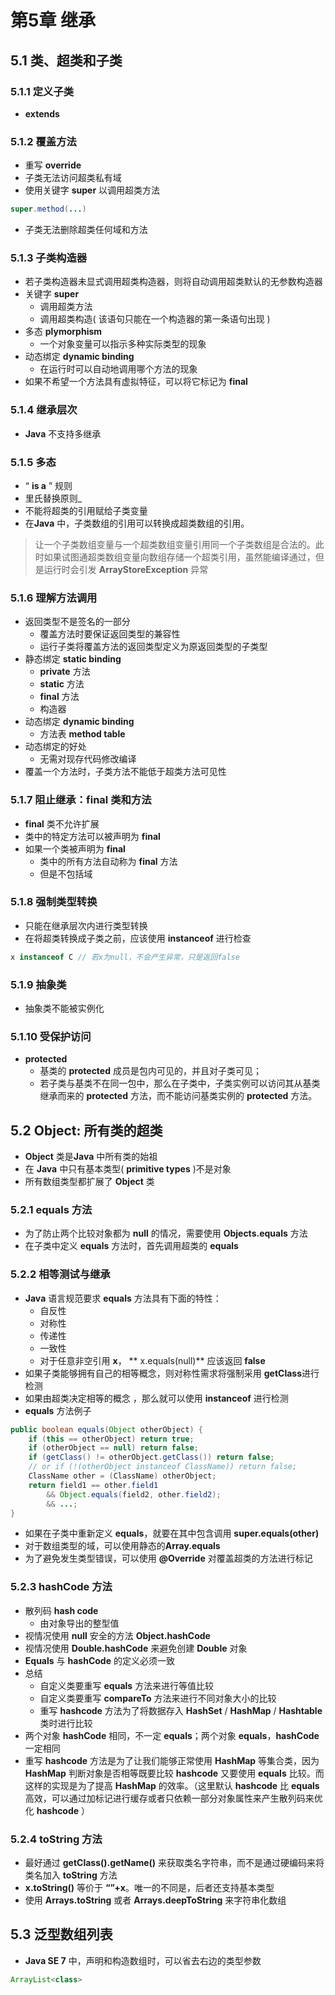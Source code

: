 # 第5章 继承
## 5.1 类、超类和子类
### 5.1.1 定义子类
- **extends**
### 5.1.2 覆盖方法
- 重写 **override**
- 子类无法访问超类私有域
- 使用关键字 **super** 以调用超类方法
``` java
super.method(...)
```
- 子类无法删除超类任何域和方法
### 5.1.3 子类构造器
- 若子类构造器未显式调用超类构造器，则将自动调用超类默认的无参数构造器
- 关键字 **super**
	- 调用超类方法
	- 调用超类构造( 该语句只能在一个构造器的第一条语句出现 )
- 多态 **plymorphism** 
	-	一个对象变量可以指示多种实际类型的现象
- 动态绑定 **dynamic binding**
	- 在运行时可以自动地调用哪个方法的现象
- 如果不希望一个方法具有虚拟特征，可以将它标记为 **final**
### 5.1.4 继承层次
- **Java** 不支持多继承
### 5.1.5 多态
- “ **is a** ” 规则
- 里氏替换原则_
- 不能将超类的引用赋给子类变量
- 在**Java** 中，子类数组的引用可以转换成超类数组的引用。
> 让一个子类数组变量与一个超类数组变量引用同一个子类数组是合法的。此时如果试图通超类数组变量向数组存储一个超类引用，虽然能编译通过，但是运行时会引发 **ArrayStoreException** 异常
### 5.1.6 理解方法调用
- 返回类型不是签名的一部分
	- 覆盖方法时要保证返回类型的兼容性
	- 运行子类将覆盖方法的返回类型定义为原返回类型的子类型
- 静态绑定 **static binding**
	- **private** 方法
	- **static** 方法
	- **final** 方法
	- 构造器
- 动态绑定 **dynamic binding**
	- 方法表 **method table**
- 动态绑定的好处
	- 无需对现存代码修改编译
- 覆盖一个方法时，子类方法不能低于超类方法可见性
### 5.1.7 阻止继承：**final** 类和方法
- **final** 类不允许扩展
- 类中的特定方法可以被声明为 **final**
-  如果一个类被声明为 **final**
	- 类中的所有方法自动称为 **final** 方法
	- 但是不包括域
### 5.1.8 强制类型转换
- 只能在继承层次内进行类型转换
- 在将超类转换成子类之前，应该使用 **instanceof** 进行检查
``` java
x instanceof C // 若x为null，不会产生异常，只是返回false
```
### 5.1.9 抽象类
- 抽象类不能被实例化
### 5.1.10 受保护访问
- **protected**
	- 基类的 **protected** 成员是包内可见的，并且对子类可见；
	- 若子类与基类不在同一包中，那么在子类中，子类实例可以访问其从基类继承而来的 **protected** 方法，而不能访问基类实例的 **protected** 方法。
## 5.2 **Object**: 所有类的超类
- **Object** 类是**Java** 中所有类的始祖
- 在 **Java** 中只有基本类型( **primitive types** )不是对象
- 所有数组类型都扩展了 **Object** 类
### 5.2.1 **equals** 方法
- 为了防止两个比较对象都为 **null** 的情况，需要使用 **Objects.equals** 方法
- 在子类中定义 **equals** 方法时，首先调用超类的 **equals**
### 5.2.2 相等测试与继承
- **Java** 语言规范要求 **equals** 方法具有下面的特性：
	- 自反性
	- 对称性
	- 传递性
	- 一致性
	- 对于任意非空引用 **x**， ** x.equals(null)** 应该返回 **false**
- 如果子类能够拥有自己的相等概念，则对称性需求将强制采用 **getClass**进行检测
- 如果由超类决定相等的概念 ，那么就可以使用 **instanceof** 进行检测
- **equals** 方法例子
``` java
public boolean equals(Object otherObject) {
	if (this == otherObject) return true;
	if (otherObject == null) return false;
	if (getClass() != otherObject.getClass()) return false;
	// or if (!(otherObject instanceof ClassName)) return false;
	ClassName other = (ClassName) otherObject;
	return field1 == other.field1
		&& Object.equals(field2, other.field2);
		&& ...;
}
```
- 如果在子类中重新定义 **equals**，就要在其中包含调用 **super.equals(other)**
- 对于数组类型的域，可以使用静态的**Array.equals**
- 为了避免发生类型错误，可以使用 **@Override** 对覆盖超类的方法进行标记
### 5.2.3 **hashCode** 方法
- 散列码 **hash code**
	- 由对象导出的整型值
- 视情况使用 **null** 安全的方法 **Object.hashCode**
- 视情况使用 **Double.hashCode** 来避免创建 **Double** 对象
- **Equals** 与 **hashCode** 的定义必须一致
- 总结
	- 自定义类要重写 **equals** 方法来进行等值比较
	- 自定义类要重写 **compareTo** 方法来进行不同对象大小的比较
	- 重写 **hashcode** 方法为了将数据存入 **HashSet** / **HashMap** / **Hashtable** 类时进行比较
- 两个对象 **hashCode** 相同，不一定 **equals**；两个对象 **equals**，**hashCode** 一定相同
- 重写 **hashcode** 方法是为了让我们能够正常使用 **HashMap** 等集合类，因为 **HashMap** 判断对象是否相等既要比较 **hashcode** 又要使用 **equals** 比较。而这样的实现是为了提高 **HashMap** 的效率。（这里默认 **hashcode** 比 **equals** 高效，可以通过加标记进行缓存或者只依赖一部分对象属性来产生散列码来优化 **hashcode** ）
### 5.2.4 **toString** 方法
- 最好通过 **getClass().getName()** 来获取类名字符串，而不是通过硬编码来将类名加入 **toString** 方法
- **x.toString()** 等价于 **“”+x**。唯一的不同是，后者还支持基本类型
- 使用 **Arrays.toString** 或者 **Arrays.deepToString** 来字符串化数组 
## 5.3 泛型数组列表
- **Java SE 7** 中，声明和构造数组时，可以省去右边的类型参数
``` java
ArrayList<class>
```
<!--stackedit_data:
eyJoaXN0b3J5IjpbNzc5NDA3ODY4LDIwNDczNzk4NjksOTE2ND
A0MzYzLC04Njc2OTk1MjIsMTEwMDY2MjMwLDM5NTE3NTIzMywt
MTUzMjU5NDUwMywxNTExMTczMjcxLC01NzEzMjc1MzgsODA3OD
U5MjI5LDEzNzcxNTc3NTIsLTExMDkyNTgwMywtMjExNTc1MjQz
NywzMTEzMTk4NzksLTE0ODE4NTEwNywtNTQ0ODUwNTc4LC0xMD
M0MDMzNTExLDE5NDY0NDk1OTEsMTkzNzcxNjIwLDE1NjYxOTI1
MjhdfQ==
-->